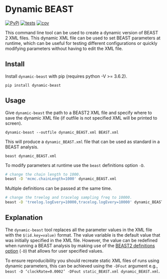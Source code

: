 # Dynamic BEAST

[![PyPi](https://img.shields.io/pypi/v/dynamic-beast.svg)](https://pypi.org/project/dynamic-beast/)
[![tests](https://github.com/Wytamma/dynamic-beast/actions/workflows/test.yml/badge.svg)](https://github.com/Wytamma/dynamic-beast/actions/workflows/test.yml)
[![cov](https://codecov.io/gh/Wytamma/dynamic-beast/branch/master/graph/badge.svg)](https://codecov.io/gh/Wytamma/dynamic-beast)

This command line tool can be used to create a dynamic version of BEAST 2 XML files. This dynamic XML file can be used to set BEAST parameters at runtime, which can be useful for testing different configurations or quickly modifying parameters without having to edit the XML file. 

## Install
Install `dynamic-beast` with pip (requires python -V >= 3.6.2).

```
pip install dynamic-beast
```

## Usage

Give `dynamic-beast` the path to a BEAST2 XML file and specify where to save the dynamic XML file (if outfile is not specified XML will be printed to screen).

```
dynamic-beast --outfile dynamic_BEAST.xml BEAST.xml
```

This will produce a `dynamic_BEAST.xml` file that can be used as standard in a BEAST analysis.

```
beast dynamic_BEAST.xml
```

To modify parameters at runtime use the `beast` definitions option `-D`.

```bash
# change the chain length to 1000. 
beast -D 'mcmc.chainLength=1000' dynamic_BEAST.xml
``` 

Multiple definitions can be passed at the same time.

```bash
# change the treelog and tracelog sampling freq to 10000. 
beast -D 'treelog.logEvery=10000,tracelog.logEvery=10000' dynamic_BEAST.xml
``` 

## Explanation

The `dynamic-beast` tool replaces all the parameter values in the XML file with the `$(id.key=value)` format. The value variable is the default value that was initially specified in the XML file. However, the value can be redefined when running a BEAST analysis by making use of the [BEAST2 definitions option](https://www.beast2.org/2021/03/31/command-line-options.html#-d) (`-D`) that allows for user specified values. 

To ensure reproducibility you should recreate static XML files of runs using dynamic parameters, this can be achieved using the `-DFout` argument e.g., `beast -D ‘clockRate=0.0002’ -DFout static_BEAST.xml dynamic_BEAST.xml`. 
